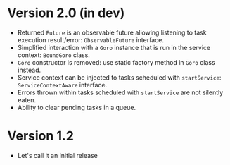 Version 2.0 (in dev)
====================
- Returned `Future` is an observable future allowing listening to task execution result/error:
  `ObservableFuture` interface.
- Simplified interaction with a `Goro` instance that is run in the service context:
  `BoundGoro` class.
- `Goro` constructor is removed: use static factory method in `Goro` class instead.
- Service context can be injected to tasks scheduled with `startService`:
  `ServiceContextAware` interface.
- Errors thrown within tasks scheduled with `startService` are not silently eaten.
- Ability to clear pending tasks in a queue.

Version 1.2
===========

- Let's call it an initial release

